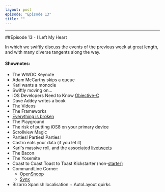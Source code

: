 ```yaml
---
layout: post
episode: "Episode 13"
title: ""
---
```


----

##Episode 13 - I Left My Heart

In which we swiftly discuss the events of the previous week at great length, and with many diverse tangents along the way.

#### Shownotes:

* The WWDC Keynote
* Adam McCarthy skips a queue
* Karl wants a monocle
* Swiftly moving on...
* iOS Developers Need to Know [Objective-C](http://www.bignerdranch.com/blog/ios-developers-need-to-know-objective-c/)
* Dave Addey writes a book
* The Videos
* The Frameworks
* [Everything is broken](https://medium.com/message/everything-is-broken-81e5f33a24e1)
* The Playground
* The risk of putting iOS8 on your primary device
* Scrollview Magic
* Parties! Parties! Parties!
* Castro eats your data (if you let it)
* Karl's massive roll, and the associated [livetweets](https://twitter.com/search?q=karlvsfood&src=typd)
* The Bacon
* The Yosemite
* Coast to Coast Toast to Toast Kickstarter (non-<a href="https://www.kickstarter.com/projects/thefatpig/coast-to-coast-toast-to-toast">starter)</a>
* CommandLine Corner:
	- [OpenSnoop](https://developer.apple.com/library/mac/documentation/Darwin/Reference/ManPages/man1/opensnoop.1m.html)
	- [Synx](https://github.com/venmo/synx)
* Bizarro Spanish localisation + AutoLayout quirks
